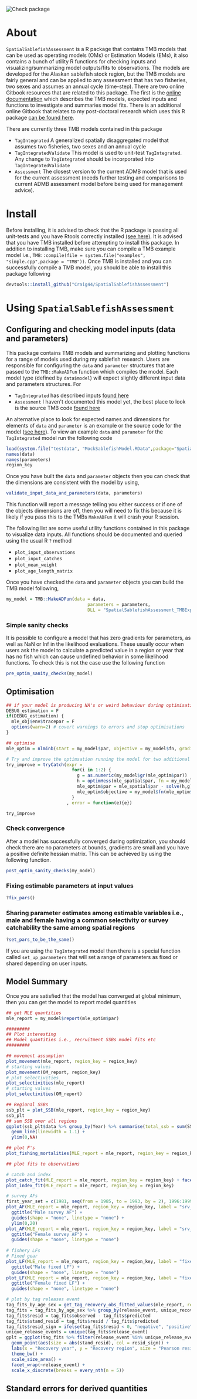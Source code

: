 ![Check package](https://github.com/Craig44/SpatialSablefishAssessment/actions/workflows/r.yml/badge.svg)
# About
`SpatialSablefishAssessment` is a R package that contains TMB models that can be used as operating models (OMs) or Estimation Models (EMs), it also contains a bunch of utility R functions for checking inputs and visualizing/summarizing model outputs/fits to observations. The models are developed for the Alaskan sablefish stock region, but the TMB models are fairly general and can be applied to any assessment that has two fisheries, two sexes and assumes an annual cycle (time-step). There are two online Gitbook resources that are related to this package. The first is the [online documentation](https://craig44.github.io/SpatialSablefishAssessment/) which describes the TMB models, expected inputs and functions to investigate and summaries model fits. There is an additional online Gitbook that relates to my post-doctoral research which uses this R package [can be found here](https://craig44.github.io/SableFishResearch/).

There are currently three TMB models contained in this package

- `TagIntegrated` A generalized spatially disaggregated model that assumes two fisheries, two sexes and an annual cycle
- `TagIntegratedValidate` This model is used to unit-test `TagIntegrated`. Any change to `TagIntegrated` should be incorporated into `TagIntegratedValidate`
- `Assessment` The closest version to the current ADMB model that is used for the current assessment (needs further testing and comparisons to current ADMB assessment model before being used for management advice).


# Install 
Before installing, it is advised to check that the R package is passing all unit-tests and you have Rtools correctly installed [(see here)](https://cran.r-project.org/bin/windows/Rtools/). It is advised that you have TMB installed before attempting to install this package. In addition to installing TMB, make sure you can compile a TMB example model i.e., `TMB::compile(file = system.file("examples", "simple.cpp",package = "TMB"))`. Once TMB is installed and you can successfully compile a TMB model, you should be able to install this package following

```r
devtools::install_github("Craig44/SpatialSablefishAssessment")
```

# Using `SpatialSablefishAssessment`

## Configuring and checking model inputs (data and parameters)
This package contains TMB models and summarizing and plotting functions for a range of models used during my sablefish research. Users are responsible for configuring the `data` and `parameter` structures that are passed to the `TMB::MakeADFun` function which compiles the model. Each model type (defined by `data$model`) will expect slightly different input data and parameters structures. For

- `TagIntegrated` has described inputs [found here](https://craig44.github.io/SpatialSablefishAssessment/TagIntegrated.html)
- `Assessment` I haven't documented this model yet, the best place to look is the source TMB code [found here](https://github.com/Craig44/SpatialSablefishAssessment/blob/master/src/TMB/CurrentAssessment.hpp)


An alternative place to look for expected names and dimensions for elements of `data` and `parameter` is an example or the source code for the model ([see here](https://github.com/Craig44/SpatialSablefishAssessment/blob/master/src/TMB/TagIntegrated.hpp)). To view an example `data` and `parameter` for the `TagIntegrated` model run the following code 


```r
load(system.file("testdata", "MockSablefishModel.RData",package="SpatialSablefishAssessment"))
names(data)
names(parameters)
region_key
```


Once you have built the `data` and `parameter` objects then you can check that the dimensions are consistent with the model by using,

```r
validate_input_data_and_parameters(data, parameters)
```

This function will report a message telling you either success or if one of the objects dimensions are off, then you will need to fix this because it is likely if you pass this to the TMBs `MakeADFun` it will crash your R session.


The following list are some useful utility functions contained in this package to visualize data inputs. All functions should be documented and queried using the usual R `?` method

- `plot_input_observations`
- `plot_input_catches`
- `plot_mean_weight`
- `plot_age_length_matrix`


Once you have checked the `data` and `parameter` objects you can build the TMB model following,

```r
my_model = TMB::MakeADFun(data = data,
                               parameters = parameters,
                               DLL = "SpatialSablefishAssessment_TMBExports", silent  = T)
```

### Simple sanity checks
It is possible to configure a model that has zero gradients for parameters, as well as NaN or Inf in the likelihood evaluations. These usually occur when users ask the model to calculate a predicted value in a region or year that has no fish which can cause undefined behavior in some likelihood functions. To check this is not the case use the following function
```r
pre_optim_sanity_checks(my_model)
```


## Optimisation

```r
## if your model is producing NA's or weird behaviour during optimisation the following can be useful
DEBUG_estimation = F
if(DEBUG_estimation) {
  mle_obj$env$tracepar = F
  options(warn=2) # covert warnings to errors and stop optimisations
}

## optimise
mle_optim = nlminb(start = my_model$par, objective = my_model$fn, gradient  = my_model$gr, control = list(iter.max = 10000, eval.max = 10000))

# Try and improve the optimsation running the model for two additional Newton Raphson iterations
try_improve = tryCatch(expr =
                         for(i in 1:2) {
                           g = as.numeric(my_model$gr(mle_optim$par))
                           h = optimHess(mle_spatial$par, fn = my_model$fn, gr = my_model$gr)
                           mle_optim$par = mle_spatial$par - solve(h,g)
                           mle_optim$objective = my_model$fn(mle_optim$par)
                         }
                       , error = function(e){e})

try_improve
```


### Check convergence

After a model has successfully converged during optimization, you should check there are no parameters at bounds, gradients are small and you have a positive definite hessian matrix. This can be achieved by using the following function.

```r
post_optim_sanity_checks(my_model)
```


### Fixing estimable parameters at input values
```r
?fix_pars()
```

### Sharing parameter estimates among estimable variables i.e., male and female having a common selectivity or survey catchability the same among spatial regions
```r
?set_pars_to_be_the_same()
```

If you are using the `TagIntegrated` model then there is a special function called `set_up_parameters` that will set a range of parameters as fixed or shared depending on user inputs.


## Model Summary
Once you are satisfied that the model has converged at global minimum, then you can get the model to report model quantities

```r
## get MLE quantities
mle_report = my_model$report(mle_optim$par)

#########
## Plot interesting
## Model quantities i.e., recruitment SSBs model fits etc
#########

## movement assumption
plot_movement(mle_report, region_key = region_key)
# starting values
plot_movement(OM_report, region_key)
# plot selectivities
plot_selectivities(mle_report)
# starting values
plot_selectivities(OM_report)

## Regional SSBs
ssb_plt = plot_SSB(mle_report, region_key = region_key)
ssb_plt
## sum SSB over all regions
ggplot(ssb_plt$data %>% group_by(Year) %>% summarise(total_ssb = sum(SSB)), aes(x = Year, y = total_ssb)) +
  geom_line(linewidth = 1.1) +
  ylim(0,NA)

## plot F's
plot_fishing_mortalities(MLE_report = mle_report, region_key = region_key)

## plot fits to observations

# catch and index
plot_catch_fit(MLE_report = mle_report, region_key = region_key) + facet_wrap(label~Region, ncol = n_regions) + ylab("Catch (mt)")
plot_index_fit(MLE_report = mle_report, region_key = region_key)

# survey AFs
first_year_set = c(1981, seq(from = 1985, to = 1993, by = 2), 1996:1999)
plot_AF(MLE_report = mle_report, region_key = region_key, label = "srv_dom_ll", subset_years = first_year_set, sex = "male") +
  ggtitle("Male survey AF") +
  guides(shape = "none", linetype = "none") +
  ylim(0,20)
plot_AF(MLE_report = mle_report, region_key = region_key, label = "srv_dom_ll", subset_years = first_year_set, sex = "female") +
  ggtitle("Female survey AF") +
  guides(shape = "none", linetype = "none")
  
# fishery LFs
# Fixed gear
plot_LF(MLE_report = mle_report, region_key = region_key, label = "fixed", subset_years = 1991:1999, sex = "male") +
  ggtitle("Male fixed LF") +
  guides(shape = "none", linetype = "none")
plot_LF(MLE_report = mle_report, region_key = region_key, label = "fixed", subset_years = 1991:1999, sex = "female") +
  ggtitle("Female fixed LF") +
  guides(shape = "none", linetype = "none")

# plot by tag releases event
tag_fits_by_age_sex = get_tag_recovery_obs_fitted_values(mle_report, region_key = region_key)
tag_fits = tag_fits_by_age_sex %>% group_by(release_event, unique_recovery_id) %>% summarise(observed = sum(observed), predicted = sum(predicted), recovery_year = unique(recovery_year), recovery_region = unique(recovery_region), release_region = unique(release_region), release_year = unique(release_year))
tag_fits$resid = tag_fits$observed - tag_fits$predicted
tag_fits$stand_resid = tag_fits$resid / tag_fits$predicted
tag_fits$resid_sign = ifelse(tag_fits$resid < 0, "negative", "positive")
unique_release_events = unique(tag_fits$release_event)
gplt = ggplot(tag_fits %>% filter(release_event %in% unique_release_events[1:16]), aes(x = recovery_year, y = recovery_region)) +
  geom_point(aes(size = abs(stand_resid), col = resid_sign)) +
  labs(x = "Recovery year", y = "Recovery region", size = "Pearson residuals") +
  theme_bw() +
  scale_size_area() +
  facet_wrap(~release_event) +
  scale_x_discrete(breaks = every_nth(n = 5))

```



## Standard errors for derived quantities
